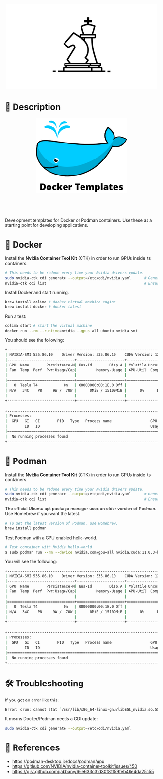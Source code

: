 <p align="center">
  <a href="https://github.com/destin-v">
    <img src="https://raw.githubusercontent.com/destin-v/destin-v/main/docs/pics/logo.gif" alt="drawing" width="500"/>
  </a>
</p>

# 📒 Description
<p align="center">
  <img src="docs/pics/program_logo.png" alt="drawing" width="300"/>
</p>

<p align="center">
  <a href="https://github.com/pre-commit/pre-commit">             <img alt="" src="https://img.shields.io/badge/pre--commit-enabled-blue?logo=pre-commit"></a>
  <a href="https://sphinx-book-theme.readthedocs.io/en/stable/">  <img alt="" src="https://img.shields.io/badge/Sphinx-^1.1.2-blue?logo=sphinx&logoColor=white"></a>
</p>

<p align="center">
  <a href="https://docs.github.com/en/actions/quickstart">                          <img alt="" src="https://img.shields.io/badge/CI-github-brightgreen?logo=github&logoColor=white"></a>
</p>

Development templates for Docker or Podman containers.  Use these as a starting point for developing applications.

# 🐳 Docker
Install the **Nvidia Container Tool Kit** (CTK) in order to run GPUs inside its containers.
 
 ```bash
 # This needs to be redone every time your Nvidia drivers update.
 sudo nvidia-ctk cdi generate --output=/etc/cdi/nvidia.yaml      # Generate configuration for Nvidia CTK
 nvidia-ctk cdi list                                             # Ensure you can see all GPUs.
 ```

Install Docker and start running.

```bash
brew install colima # docker virtual machine engine
brew install docker # docker latest
```

Run a test:

```bash
colima start # start the virtual machine
docker run --rm --runtime=nvidia --gpus all ubuntu nvidia-smi
```

You should see the following:
```bash
+-----------------------------------------------------------------------------+
| NVIDIA-SMI 535.86.10    Driver Version: 535.86.10    CUDA Version: 12.2     |
|-------------------------------+----------------------+----------------------+
| GPU  Name        Persistence-M| Bus-Id        Disp.A | Volatile Uncorr. ECC |
| Fan  Temp  Perf  Pwr:Usage/Cap|         Memory-Usage | GPU-Util  Compute M. |
|                               |                      |               MIG M. |
|===============================+======================+======================|
|   0  Tesla T4            On   | 00000000:00:1E.0 Off |                    0 |
| N/A   34C    P8     9W /  70W |      0MiB / 15109MiB |      0%      Default |
|                               |                      |                  N/A |
+-------------------------------+----------------------+----------------------+

+-----------------------------------------------------------------------------+
| Processes:                                                                  |
|  GPU   GI   CI        PID   Type   Process name                  GPU Memory |
|        ID   ID                                                   Usage      |
|=============================================================================|
|  No running processes found                                                 |
+-----------------------------------------------------------------------------+
```
# 🫛 Podman
Install the **Nvidia Container Tool Kit** (CTK) in order to run GPUs inside its containers.
 
 ```bash
 # This needs to be redone every time your Nvidia drivers update.
 sudo nvidia-ctk cdi generate --output=/etc/cdi/nvidia.yaml      # Generate configuration for Nvidia CTK
 nvidia-ctk cdi list                                             # Ensure you can see all GPUs.
 ```
 
 The official Ubuntu apt package manager uses an older version of Podman.  Use Homebrew if you want the latest.
 
 ```bash
 # To get the latest version of Podman, use Homebrew.
 brew install podman
 ```
 
 Test Podman with a GPU enabled hello-world.
 ```bash
 # Test container with Nvidia hello-world
 $ sudo podman run --rm --device nvidia.com/gpu=all nvidia/cuda:11.0.3-base-ubuntu20.04 nvidia-smi
 ```

 You will see the following:

 ```bash
 +-----------------------------------------------------------------------------+
| NVIDIA-SMI 535.86.10    Driver Version: 535.86.10    CUDA Version: 12.2     |
|-------------------------------+----------------------+----------------------+
| GPU  Name        Persistence-M| Bus-Id        Disp.A | Volatile Uncorr. ECC |
| Fan  Temp  Perf  Pwr:Usage/Cap|         Memory-Usage | GPU-Util  Compute M. |
|                               |                      |               MIG M. |
|===============================+======================+======================|
|   0  Tesla T4            On   | 00000000:00:1E.0 Off |                    0 |
| N/A   34C    P8     9W /  70W |      0MiB / 15109MiB |      0%      Default |
|                               |                      |                  N/A |
+-------------------------------+----------------------+----------------------+

+-----------------------------------------------------------------------------+
| Processes:                                                                  |
|  GPU   GI   CI        PID   Type   Process name                  GPU Memory |
|        ID   ID                                                   Usage      |
|=============================================================================|
|  No running processes found                                                 |
+-----------------------------------------------------------------------------+
```

# 🛠️ Troubleshooting

If you get an error like this:

```bash
Error: crun: cannot stat `/usr/lib/x86_64-linux-gnu/libEGL_nvidia.so.550.144.03`: No such file or directory: OCI runtime     attempted to invoke a command that was not found
```

It means Docker/Podman needs a CDI update:

```bash
sudo nvidia-ctk cdi generate --output=/etc/cdi/nvidia.yaml
```

# 📑 References
* https://podman-desktop.io/docs/podman/gpu
* https://github.com/NVIDIA/nvidia-container-toolkit/issues/450
* https://gist.github.com/jabbany/66e633c3fd30f81159feb46e4da25c55